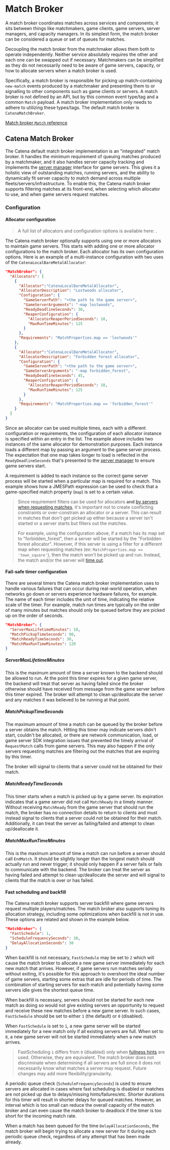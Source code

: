 # Match Broker
A match broker coordinates matches across services and components; it sits between things like matchmakers, game clients, game servers, server managers, and capacity managers. In its simplest form, the match broker can be considered a queue or set of queues for matches.

Decoupling the match broker from the matchmaker allows them both to operate independently. Neither service absolutely requires the other and each one can be swapped out if necessary. Matchmakers can be simplified as they do not necessarily need to be aware of game servers, capacity, or how to allocate servers when a match broker is used.

Specifically, a match broker is responsible for picking up match-containing `new-match` events produced by a matchmaker and presenting them to or signalling to other components such as game clients or servers. A match broker is not defined by an API, but by this common event type/tag and a common `Match` payload. A match broker implementation only needs to adhere to utilizing these types/tags. The default match broker is `CatenaMatchBroker`.

[Match broker `Match` reference](https://github.com/CatenaTools/catena-tools-core/blob/main/catena-tools-core/Protos/api/v1/match_broker.proto)

## Catena Match Broker

The Catena default match broker implementation is an "integrated" match broker. It handles the minimum requirement of queuing matches produced by a matchmaker, and it also handles server capacity tracking and implements the [server manager](Server-Manager.md) interface for game servers. This gives it a holistic view of outstanding matches, running servers, and the ability to dynamically fit server capacity to match demand across multiple fleets/servers/infrastructure. To enable this, the Catena match broker supports filtering matches at its front-end, when selecting which <tooltip term="Allocator">allocator</tooltip> to use, and when game servers request matches.

### Configuration

#### Allocator configuration

> A full list of allocators and configuration options is available here: [](Match-Broker-Allocators.md).

The Catena match broker optionally supports using one or more allocators to maintain game servers. This starts with adding one or more allocator configurations to the match broker. Each allocator has its own configuration options. Here is an example of a multi-instance configuration with two uses of the `CatenaLocalBareMetalAllocator`:

```json
"MatchBroker": {
  "Allocators": [
    {
      "Allocator":"CatenaLocalBareMetalAllocator",
      "AllocatorDescription": "Lostwoods allocator",
      "Configuration": {
        "GameServerPath": "<the path to the game server>",
        "GameServerArguments": "-map lostwoods",
        "ReadyDeadlineSeconds": 30,
        "ReaperConfiguration": {
          "AllocatorReaperPeriodSeconds": 10,
          "MaxRunTimeMinutes": 125
        }
      },
      "Requirements": "MatchProperties.map == 'lostwoods'"
    },
    {
      "Allocator":"CatenaLocalBareMetalAllocator",
      "AllocatorDescription": "Forbidden forest allocator",
      "Configuration": {
        "GameServerPath": "<the path to the game server>",
        "GameServerArguments": "-map forbidden_forest",
        "ReadyDeadlineSeconds": 45,
        "ReaperConfiguration": {
          "AllocatorReaperPeriodSeconds": 10,
          "MaxRunTimeMinutes": 125
        }
      },
      "Requirements": "MatchProperties.map == 'forbidden_forest'"
    }
  ]
}
```

Since an allocator can be used multiple times, each with a different configuration or requirements, the configuration of each allocator instance is specified within an entry in the list. The example above includes two instances of the same allocator for demonstration purposes. Each instance loads a different map by passing an argument to the game server process. The expectation that one map takes longer to load is reflected in the `ReadyDeadlineSeconds` that's presented to the [server manager](Server-Manager.md) to ensure game servers start.

A requirement is added to each instance so the correct game server process will be started when a particular map is required for a match. This example shows how a <tooltip term="JMESPath">JMESPath</tooltip> expression can be used to check that a game-specified match property (`map`) is set to a certain value.

> Since requirement filters can be used for allocators **and** [by servers when requesting matches](Server-Manager.md#requirements-filter), it's important not to create conflicting constraints or over-constrain an allocator or a server. This can result in matches that don't get picked up either because a server isn't started or a server starts but filters out the matches.
>
> For example, using the configuration above, if a match has its map set to "forbidden_forest", then a server will be started by the "Forbidden forest allocator". However, if this server is using a filter for a different map when requesting matches (ex: `MatchProperties.map == 'town_square'`), then the match won't be picked up and run. Instead, the match and/or the server will [time out](Match-Broker.md#fail-safe-timer-configuration).

#### Fail-safe timer configuration

There are several timers the Catena match broker implementation uses to handle various failures that can occur during real-world operation, when networks go down or servers experience hardware failures, for example. The name of each timer includes the unit of time, indicating the relative scale of the timer. For example, match run times are typically on the order of many minutes but matches should only be queued before they are picked up on the order of seconds.

```json
"MatchBroker": {
  "ServerMaxLifetimeMinutes": 10,
  "MatchPickupTimeSeconds": 90,
  "MatchReadyTimeSeconds": 30,
  "MatchMaxRunTimeMinutes": 120
}
```

##### ServerMaxLifetimeMinutes

This is the maximum amount of time a server known to the backend should be allowed to run. At the point this timer expires for a given game server, the backend will treat that server as having failed since the broker otherwise should have received from message from the game server before this timer expired. The broker will attempt to clean up/deallocate the server and any matches it was believed to be running at that point.

##### MatchPickupTimeSeconds

The maximum amount of time a match can be queued by the broker before a server obtains the match. Hitting this timer may indicate servers didn't start, couldn't be allocated, or there are network communication, load, or game server SDK integration issues that prevented the timely arrival of `RequestMatch` calls from game servers. This may also happen if the only servers requesting matches are filtering out the matches that are expiring by this timer.

The broker will signal to clients that a server could not be obtained for their match.

##### MatchReadyTimeSeconds

This timer starts when a match is picked up by a game server. Its expiration indicates that a game server did not call `MatchReady` in a timely manner. Without receiving `MatchReady` from the game server that should run the match, the broker has no connection details to return to clients and must instead signal to clients that a server could not be obtained for their match. Additionally, it can treat the server as failing/failed and attempt to clean up/deallocate it.

##### MatchMaxRunTimeMinutes

This is the maximum amount of time a match can run before a server should call `EndMatch`. It should be slightly longer than the longest match should actually run and never trigger; it should only happen if a server fails or fails to communicate with the backend. The broker can treat the server as having failed and attempt to clean up/deallocate the server and will signal to clients that the match is over or has failed.

#### Fast scheduling and backfill

The Catena match broker supports server backfill where game servers request multiple players/matches. The match broker also supports tuning its allocation strategy, including some optimizations when backfill is not in use. These options are related and shown in the example below.

```json
"MatchBroker": {
  "FastSchedule": 1,
  "ScheduleFrequencySeconds": 30,
  "DelayAllocationSeconds": 30
}
```

When backfill is not necessary, `FastSchedule` may be set to `2` which will cause the match broker to allocate a new game server immediately for each new match that arrives. However, if game servers run matches serially without exiting, it's possible for this approach to overshoot the ideal number of game servers, starting some extras that are idle for periods of time. The combination of starting servers for each match and potentially having some servers idle gives the shortest queue time. 

When backfill is necessary, servers should not be started for each new match as doing so would not give existing servers an opportunity to request and receive these new matches before a new game server. In such cases, `FastSchedule` should be set to either `1` (the default) or `0` (disabled).

When `FastSchedule` is set to `1`, a new game server will be started immediately for a new match only if all existing servers are full. When set to `0`, a new game server will not be started immediately when a new match arrives.

> FastScheduling `1` differs from `0` (disabled) only when [fullness hints](Server-Manager.md#hint-recommendations) are used. Otherwise, they are equivalent. The match broker does not discriminate when determining if all servers are full since it does not necessarily know what matches a server may request. Future changes may add more flexibility/granularity.

A periodic queue check (`ScheduleFrequencySeconds`) is used to ensure servers are allocated in cases where fast scheduling is disabled or matches are not picked up due to delays/missing hints/failures/etc. Shorter durations for this timer will result in shorter delays for queued matches. However, an interval which is too small can reduce the overall capacity of the match broker and can even cause the match broker to deadlock if the timer is too short for the incoming match rate.

When a match has been queued for the time `DelayAllocationSeconds`, the match broker will begin trying to allocate a new server for it during each periodic queue check, regardless of any attempt that has been made already.